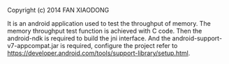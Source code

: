 Copyright (c) 2014 FAN XIAODONG

It is an android application used to test the throughput of memory. The memory throughput  test function is achieved with C code. Then the android-ndk is required to build the jni interface. And the android-support-v7-appcompat.jar is required, configure the project refer to https://developer.android.com/tools/support-library/setup.html.
